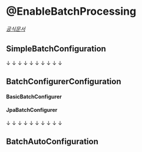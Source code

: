 # @EnableBatchProcessing
###### [공식문서](https://docs.spring.io/spring-batch/docs/current/api/org/springframework/batch/core/configuration/annotation/EnableBatchProcessing.html)

## SimpleBatchConfiguration
&darr; &darr; &darr; &darr; &darr; &darr; &darr; &darr; &darr; &darr;
## BatchConfigurerConfiguration

#### BasicBatchConfigurer
#### JpaBatchConfigurer
&darr; &darr; &darr; &darr; &darr; &darr; &darr; &darr; &darr; &darr;
## BatchAutoConfiguration
